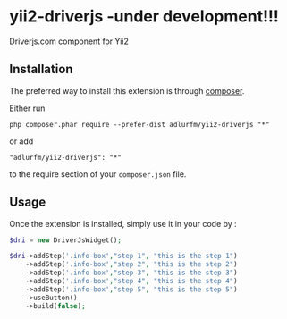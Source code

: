 yii2-driverjs -under development!!!
=============

Driverjs.com component for Yii2

Installation
------------

The preferred way to install this extension is through [composer](http://getcomposer.org/download/).

Either run

```
php composer.phar require --prefer-dist adlurfm/yii2-driverjs "*"
```

or add

```
"adlurfm/yii2-driverjs": "*"
```

to the require section of your `composer.json` file.


Usage
-----

Once the extension is installed, simply use it in your code by  :

```php
$dri = new DriverJsWidget();

$dri->addStep('.info-box',"step 1", "this is the step 1")
    ->addStep('.info-box',"step 2", "this is the step 2")
    ->addStep('.info-box',"step 3", "this is the step 3")
    ->addStep('.info-box',"step 4", "this is the step 4")
    ->addStep('.info-box',"step 5", "this is the step 5")
    ->useButton()
    ->build(false);
```